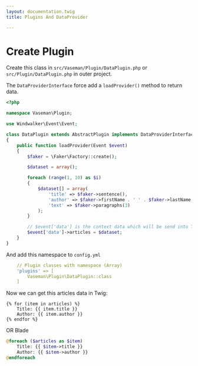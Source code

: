 ```yaml
---
layout: documentation.twig
title: Plugins And DataProvider

---
```


# Create Plugin

Create this class in `src/Vaseman/Plugin/DataPlugin.php` or `src/Plugin/DataPlugin.php` in outer project.

The `DataProviderInterface` force add a `loadProvider()` method to return data.

``` php
<?php

namespace Vaseman\Plugin;

use Windwalker\Event\Event;

class DataPlugin extends AbstractPlugin implements DataProviderInterface
{
	public function loadProvider(Event $event)
	{
		$faker = \Faker\Factory::create();

		$dataset = array();

		foreach (range(1, 10) as $i)
		{
			$dataset[] = array(
				'title' => $faker->sentence(),
				'author' => $faker->firstName . ' ' . $faker->lastName,
				'text' => $faker->paragraphs(3)
			);
		}

		// $event['data'] is the context data which will be send into Twig
		$event['data']->articles = $dataset;
	}
}

```

And add this namespace to `config.yml`

``` yaml
    // Plugin classes with namespace (Array)
    'plugins' => [
        Vaseman\Plugin\DataPlugin::class
    ]
```

Now we can get this articles data in Twig:

``` twig
{% for (item in articles) %}
	Title: {{ item.title }}
	Author: {{ item.author }}
{% endfor %}
```

OR Blade

```php
@foreach ($articles as $item)
	Title: {{ $item->title }}
	Author: {{ $item->author }}
@endforeach
```
